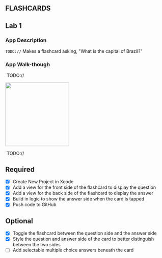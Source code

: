 ## FLASHCARDS

## Lab 1

### App Description
`TODO://` Makes a flashcard asking, "What is the capital of Brazil?"

### App Walk-though
`TODO://

<img src="http://g.recordit.co/8HLFnAIFxB.gif" width=200><br>

`TODO://

## Required
- [X] Create New Project in Xcode
- [X] Add a view for the front side of the flashcard to display the question
- [X] Add a view for the back side of the flashcard to display the answer
- [X] Build in logic to show the answer side when the card is tapped
- [X] Push code to GitHub
## Optional
- [X] Toggle the flashcard between the question side and the answer side
- [X] Style the question and answer side of the card to better distinguish between the two sides
- [ ] Add selectable multiple choice answers beneath the card
